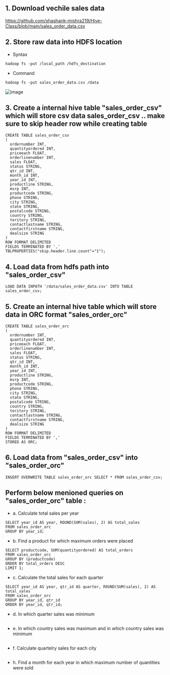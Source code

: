 ## 1. Download vechile sales data
https://github.com/shashank-mishra219/Hive-Class/blob/main/sales_order_data.csv

## 2. Store raw data into HDFS location

- Syntax
```
hadoop fs -put /local_path /hdfs_destination
```
- Command
```
hadoop fs -put sales_order_data.csv /data
```
![image](https://user-images.githubusercontent.com/117569148/227565503-9c0a7521-fbe9-4184-baab-0c501c120e5d.png)


## 3. Create a internal hive table "sales_order_csv" which will store csv data sales_order_csv .. make sure to skip header row while creating table
```
CREATE TABLE sales_order_csv
(
  ordernumber INT,
  quantityordered INT,
  priceeach FLOAT,
  orderlinenumber INT,
  sales FLOAT,
  status STRING,
  qtr_id INT,
  month_id INT,
  year_id INT,
  productline STRING,
  msrp INT,
  productcode STRING,
  phone STRING,
  city STRING,
  state STRING,
  postalcode STRING,
  country STRING,
  teritory STRING,
  contactlastname STRING,
  contactfirstname STRING,
  dealsize STRING
)
ROW FORMAT DELIMITED
FIELDS TERMINATED BY ','
TBLPROPERTIES("skip.header.line.count"="1");
```

## 4. Load data from hdfs path into "sales_order_csv" 
```
LOAD DATA INPATH '/data/sales_order_data.csv' INTO TABLE sales_order_csv;
```

## 5. Create an internal hive table which will store data in ORC format "sales_order_orc"
```
CREATE TABLE sales_order_orc
(
  ordernumber INT,
  quantityordered INT,
  priceeach FLOAT,
  orderlinenumber INT,
  sales FLOAT,
  status STRING,
  qtr_id INT,
  month_id INT,
  year_id INT,
  productline STRING,
  msrp INT,
  productcode STRING,
  phone STRING,
  city STRING,
  state STRING,
  postalcode STRING,
  country STRING,
  teritory STRING,
  contactlastname STRING,
  contactfirstname STRING,
  dealsize STRING
)
ROW FORMAT DELIMITED
FIELDS TERMINATED BY ','
STORED AS ORC;
```

## 6. Load data from "sales_order_csv" into "sales_order_orc"
```
INSERT OVERWRITE TABLE sales_order_orc SELECT * FROM sales_order_csv;
```

## Perform below menioned queries on "sales_order_orc" table :

- a. Calculate total sales per year
```
SELECT year_id AS year, ROUND(SUM(sales), 2) AS total_sales
FROM sales_order_orc
GROUP BY year_id;
```

- b. Find a product for which maximum orders were placed
```
SELECT productcode, SUM(quantityordered) AS total_orders 
FROM sales_order_orc
GROUP BY (productcode)
ORDER BY total_orders DESC
LIMIT 1;
```

- c. Calculate the total sales for each quarter
```
SELECT year_id AS year, qtr_id AS quarter, ROUND(SUM(sales), 2) AS total_sales
FROM sales_order_orc
GROUP BY year_id, qtr_id
ORDER BY year_id, qtr_id;
```

- d. In which quarter sales was minimum
```

```

- e. In which country sales was maximum and in which country sales was minimum
```

```

- f. Calculate quartelry sales for each city
```

```

- h. Find a month for each year in which maximum number of quantities were sold
```

```
